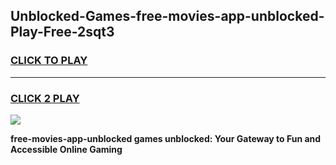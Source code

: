 
## Unblocked-Games-free-movies-app-unblocked-Play-Free-2sqt3
<h3>
<a href="https://premium76.site?title=free-movies-app-unblocked&ref=20M">CLICK TO PLAY</a></h3>
<hr>

<h3>
<a href="https://premium76.site?title=free-movies-app-unblocked&ref=20M">CLICK 2 PLAY</a>
  
</h3>

<a href="https://premium76.site?title=free-movies-app-unblocked&ref=19M"><img src="https://clearcache.store/games.png"></a>


**free-movies-app-unblocked games unblocked: Your Gateway to Fun and Accessible Online Gaming**
